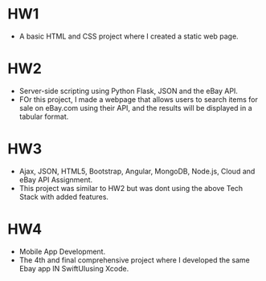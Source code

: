 # HW1
- A basic HTML and CSS project where I created a static web page.

# HW2
- Server-side scripting using Python Flask, JSON and the eBay API.
- FOr this project, I made a webpage that allows users to search items for sale on
eBay.com using their API, and the results will be displayed in a tabular format.

# HW3
- Ajax, JSON, HTML5, Bootstrap, Angular, MongoDB, Node.js, Cloud and eBay API Assignment.
- This project was similar to HW2 but was dont using the above Tech Stack with added features.

# HW4
- Mobile App Development.
- The 4th and final comprehensive project where I developed the same Ebay app IN SwiftUIusing Xcode. 